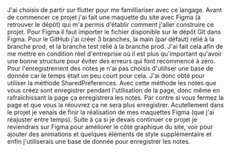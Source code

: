 J'ai choisis de partir sur flutter pour me familliariser avec ce langage.
Avant de commencer ce projet j'ai fait une maquette du site avec Figma (à retrouver le dépôt) qui m'a permis d'établir comment j'aller construire ce projet.
Pour Figma il faut importer le fichier disponible sur le dépôt Git dans Figma.
Pour le GitHub j'ai créer 3 branches, la main (par défaut) relié à la branche prod, et la branche test relié à la branche prod. J'ai fait cela afin de me mettre en condition réel d'entreprise où il est plus qu'important qu'avoir une bonne structure pour éviter des erreurs qui font recommencé à zéro.
Pour l'enregistrement des notes je n'ai pas choisis d'utiliser une base de donnée car le temps était un peu court pour cela. J'ai donc obté pour utiliser la méthode SharedPreferences. Avec cette méthode les notes que vous créez sont enregistrer pendant l'utilisation de la page, donc même en rafraîchissant la page ça enregistrera les notes. Par contre si vous fermez la page et que vous la réouvrez ça ne sera plus enregistrer.
Acutellement dans le projet je venais de finir la réalisation de mes maquettes Figma (que j'ai réajuster entre temps). Suite à ça si je devais continuer ce projet je reviendrais sur Figma pour améliorer le côté graphique du site, voir pour ajouter des animations et quelques éléments de style supplémentaire et enfin j'utiliserais une base de donnée pour enregistrer les notes.